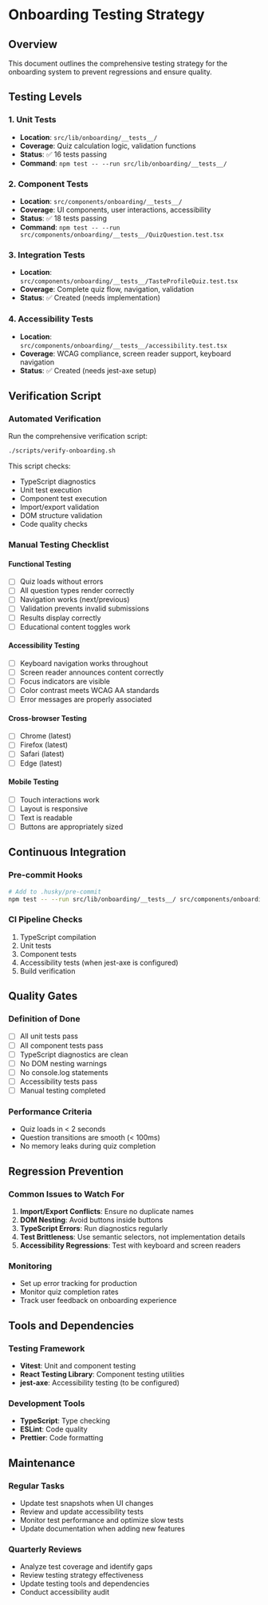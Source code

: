 # Onboarding Testing Strategy

## Overview

This document outlines the comprehensive testing strategy for the onboarding system to prevent regressions and ensure quality.

## Testing Levels

### 1. Unit Tests
- **Location**: `src/lib/onboarding/__tests__/`
- **Coverage**: Quiz calculation logic, validation functions
- **Status**: ✅ 16 tests passing
- **Command**: `npm test -- --run src/lib/onboarding/__tests__/`

### 2. Component Tests
- **Location**: `src/components/onboarding/__tests__/`
- **Coverage**: UI components, user interactions, accessibility
- **Status**: ✅ 18 tests passing
- **Command**: `npm test -- --run src/components/onboarding/__tests__/QuizQuestion.test.tsx`

### 3. Integration Tests
- **Location**: `src/components/onboarding/__tests__/TasteProfileQuiz.test.tsx`
- **Coverage**: Complete quiz flow, navigation, validation
- **Status**: ✅ Created (needs implementation)

### 4. Accessibility Tests
- **Location**: `src/components/onboarding/__tests__/accessibility.test.tsx`
- **Coverage**: WCAG compliance, screen reader support, keyboard navigation
- **Status**: ✅ Created (needs jest-axe setup)

## Verification Script

### Automated Verification
Run the comprehensive verification script:
```bash
./scripts/verify-onboarding.sh
```

This script checks:
- TypeScript diagnostics
- Unit test execution
- Component test execution
- Import/export validation
- DOM structure validation
- Code quality checks

### Manual Testing Checklist

#### Functional Testing
- [ ] Quiz loads without errors
- [ ] All question types render correctly
- [ ] Navigation works (next/previous)
- [ ] Validation prevents invalid submissions
- [ ] Results display correctly
- [ ] Educational content toggles work

#### Accessibility Testing
- [ ] Keyboard navigation works throughout
- [ ] Screen reader announces content correctly
- [ ] Focus indicators are visible
- [ ] Color contrast meets WCAG AA standards
- [ ] Error messages are properly associated

#### Cross-browser Testing
- [ ] Chrome (latest)
- [ ] Firefox (latest)
- [ ] Safari (latest)
- [ ] Edge (latest)

#### Mobile Testing
- [ ] Touch interactions work
- [ ] Layout is responsive
- [ ] Text is readable
- [ ] Buttons are appropriately sized

## Continuous Integration

### Pre-commit Hooks
```bash
# Add to .husky/pre-commit
npm test -- --run src/lib/onboarding/__tests__/ src/components/onboarding/__tests__/QuizQuestion.test.tsx
```

### CI Pipeline Checks
1. TypeScript compilation
2. Unit tests
3. Component tests
4. Accessibility tests (when jest-axe is configured)
5. Build verification

## Quality Gates

### Definition of Done
- [ ] All unit tests pass
- [ ] All component tests pass
- [ ] TypeScript diagnostics are clean
- [ ] No DOM nesting warnings
- [ ] No console.log statements
- [ ] Accessibility tests pass
- [ ] Manual testing completed

### Performance Criteria
- Quiz loads in < 2 seconds
- Question transitions are smooth (< 100ms)
- No memory leaks during quiz completion

## Regression Prevention

### Common Issues to Watch For
1. **Import/Export Conflicts**: Ensure no duplicate names
2. **DOM Nesting**: Avoid buttons inside buttons
3. **TypeScript Errors**: Run diagnostics regularly
4. **Test Brittleness**: Use semantic selectors, not implementation details
5. **Accessibility Regressions**: Test with keyboard and screen readers

### Monitoring
- Set up error tracking for production
- Monitor quiz completion rates
- Track user feedback on onboarding experience

## Tools and Dependencies

### Testing Framework
- **Vitest**: Unit and component testing
- **React Testing Library**: Component testing utilities
- **jest-axe**: Accessibility testing (to be configured)

### Development Tools
- **TypeScript**: Type checking
- **ESLint**: Code quality
- **Prettier**: Code formatting

## Maintenance

### Regular Tasks
- Update test snapshots when UI changes
- Review and update accessibility tests
- Monitor test performance and optimize slow tests
- Update documentation when adding new features

### Quarterly Reviews
- Analyze test coverage and identify gaps
- Review testing strategy effectiveness
- Update testing tools and dependencies
- Conduct accessibility audit